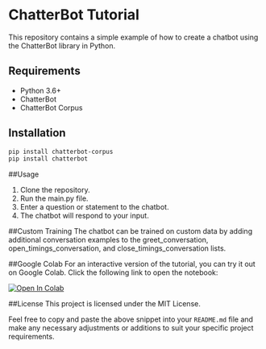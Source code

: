 # ChatterBot Tutorial

This repository contains a simple example of how to create a chatbot using the ChatterBot library in Python.

## Requirements

- Python 3.6+
- ChatterBot
- ChatterBot Corpus

## Installation

```bash
pip install chatterbot-corpus
pip install chatterbot
```
##Usage
1. Clone the repository.
2. Run the main.py file.
3. Enter a question or statement to the chatbot.
4. The chatbot will respond to your input.

##Custom Training
The chatbot can be trained on custom data by adding additional conversation examples to the greet_conversation, open_timings_conversation, and close_timings_conversation lists.

##Google Colab
For an interactive version of the tutorial, you can try it out on Google Colab. Click the following link to open the notebook:

[![Open In Colab](https://colab.research.google.com/assets/colab-badge.svg)](https://colab.research.google.com/drive/1Dy2jeFFgiwdjxNPOsA0wrAjN5LIsWCMx)


##License
This project is licensed under the MIT License.


Feel free to copy and paste the above snippet into your `README.md` file and make any necessary adjustments or additions to suit your specific project requirements.

